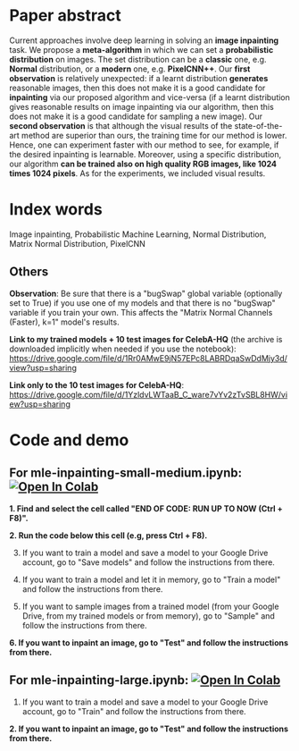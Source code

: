 # Paper abstract

Current approaches involve deep learning in solving an **image inpainting** task. We propose a **meta-algorithm** in which we can set a **probabilistic distribution** on images. The set distribution can be a **classic** one, e.g. **Normal** distribution, or a **modern** one, e.g. **PixelCNN++**. Our **first observation** is relatively unexpected: if a learnt distribution **generates** reasonable images, then this does not make it is a good candidate for **inpainting** via our proposed algorithm and vice-versa (if a learnt distribution gives reasonable results on image inpainting via our algorithm, then this does not make it is a good candidate for sampling a new image). Our **second observation** is that although the visual results of the state-of-the-art method are superior than ours, the training time for our method is lower. Hence, one can experiment faster with our method to see, for example, if the desired inpainting is learnable. Moreover, using a specific distribution, our algorithm **can be trained also on high quality RGB images, like 1024 times 1024 pixels**. As for the experiments, we included visual results.

# Index words

Image inpainting, Probabilistic Machine Learning, Normal Distribution, Matrix Normal Distribution, PixelCNN

## Others

**Observation**: Be sure that there is a "bugSwap" global variable (optionally set to True) if you use one of my models and that there is no "bugSwap" variable if you train your own. This affects the "Matrix Normal Channels (Faster), k=1" model's results.

**Link to my trained models + 10 test images for CelebA-HQ** (the archive is downloaded implicitly when needed if you use the notebook): https://drive.google.com/file/d/1Rr0AMwE9jN57EPc8LABRDqaSwDdMjy3d/view?usp=sharing

**Link only to the 10 test images for CelebA-HQ**: https://drive.google.com/file/d/1YzldvLWTaaB_C_ware7vYv2zTvSBL8HW/view?usp=sharing

# Code and demo

## For mle-inpainting-small-medium.ipynb: [![Open In Colab](https://colab.research.google.com/assets/colab-badge.svg)](https://github.com/aciobanusebi/mle-inpainting/blob/master/mle_inpainting_small_medium.ipynb)

**1. Find and select the cell called "END OF CODE: RUN UP TO NOW (Ctrl + F8)".**

**2. Run the code below this cell (e.g, press Ctrl + F8).**

3. If you want to train a model and save a model to your Google Drive account, go to "Save models" and follow the instructions from there.

4. If you want to train a model and let it in memory, go to "Train a model" and follow the instructions from there.

5. If you want to sample images from a trained model (from your Google Drive, from my trained models or from memory), go to "Sample" and follow the instructions from there.

**6. If you want to inpaint an image, go to "Test" and follow the instructions from there.**


## For mle-inpainting-large.ipynb: [![Open In Colab](https://colab.research.google.com/assets/colab-badge.svg)](https://github.com/aciobanusebi/mle-inpainting/blob/master/mle_inpainting_large.ipynb)

1. If you want to train a model and save a model to your Google Drive account, go to "Train" and follow the instructions from there.

**2. If you want to inpaint an image, go to "Test" and follow the instructions from there.**

